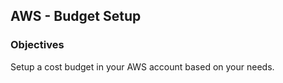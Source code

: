 ## AWS - Budget Setup

### Objectives

Setup a cost budget in your AWS account based on your needs.
